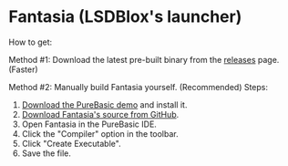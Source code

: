 # Fantasia (LSDBlox's launcher)

How to get:
<br>

Method #1: Download the latest pre-built binary from the [releases](https://github.com/stuxvii/lsdblox-srcs/releases) page. (Faster)

Method #2: Manually build Fantasia yourself. (Recommended)
Steps:
1. [Download the PureBasic demo](https://www.purebasic.com/download.php) and install it.
2. [Download Fantasia's source from GitHub](https://github.com/stuxvii/lsdblox-srcs/blob/main/launcher/fantasia.pb).
3. Open Fantasia in the PureBasic IDE.
4. Click the "Compiler" option in the toolbar.
5. Click "Create Executable".
6. Save the file.
